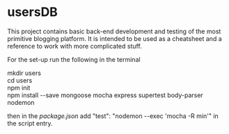 # usersDB

This project contains basic back-end development and testing of the most primitive blogging platform. It is intended to be used as a cheatsheet and a reference to work with more complicated stuff.


For the set-up run the following in the terminal

mkdir users  
cd users  
npm init  
npm install --save mongoose mocha express supertest body-parser nodemon

then in the *package.json* add "test": "nodemon --exec 'mocha -R min'" in the script entry.


























